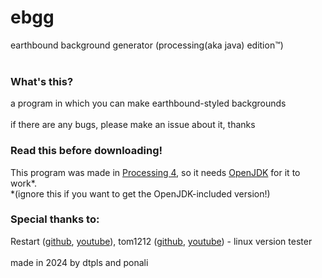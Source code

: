 # ebgg
earthbound background generator (processing(aka java) edition™)
<br><br>
### What's this? <br>
a program in which you can make earthbound-styled backgrounds <br>
<br>
if there are any bugs, please make an issue about it, thanks <br>
### Read this before downloading!
This program was made in [Processing 4](https://processing.org/), so it needs [OpenJDK](https://adoptium.net/) for it to work*. <br>
*(ignore this if you want to get the OpenJDK-included version!)
### Special thanks to:
Restart ([github](https://github.com/RestartB), [youtube](https://www.youtube.com/channel/UC3UtM9TCOEfkMHYg56_LfqA)), tom1212 ([github](https://github.com/thepotatolover), [youtube](https://www.youtube.com/channel/UCtV19qZdwro8P-pMUbMN0DQ)) - linux version tester <br>
<br>
made in 2024 by dtpls and ponali
